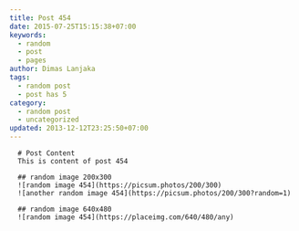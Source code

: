 ```yaml
---
title: Post 454
date: 2015-07-25T15:15:38+07:00
keywords:
  - random
  - post
  - pages
author: Dimas Lanjaka
tags:
  - random post
  - post has 5
category:
  - random post
  - uncategorized
updated: 2013-12-12T23:25:50+07:00
---
```


      # Post Content
      This is content of post 454

      ## random image 200x300
      ![random image 454](https://picsum.photos/200/300)
      ![another random image 454](https://picsum.photos/200/300?random=1)

      ## random image 640x480
      ![random image 454](https://placeimg.com/640/480/any)
      